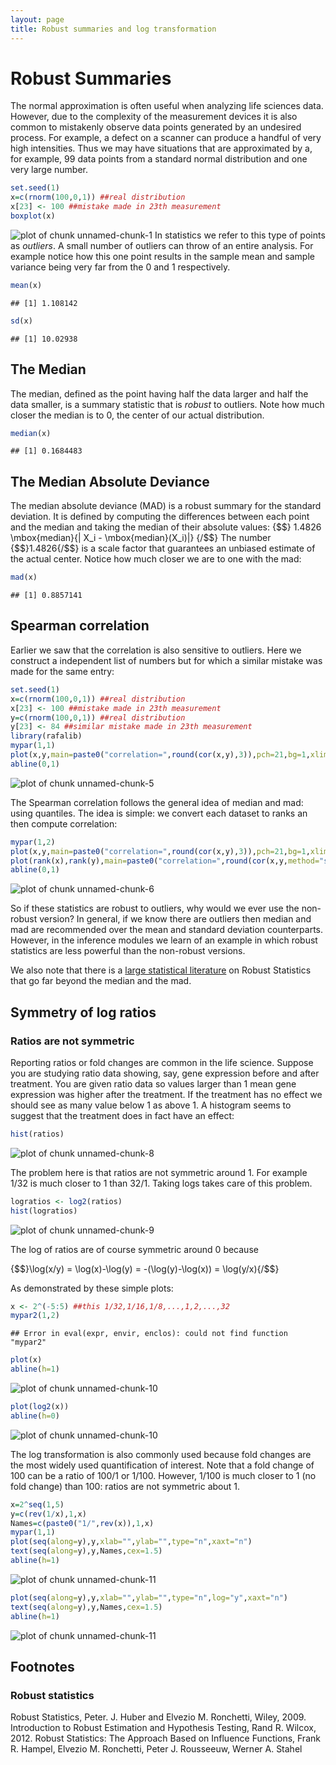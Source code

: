 ```yaml
---
layout: page
title: Robust summaries and log transformation
---
```




# Robust Summaries

The normal approximation is often useful when analyzing life sciences data. However, due to the complexity of the measurement devices it is also common to mistakenly observe data points generated by an undesired process. For example, a defect on a scanner can produce a handful of very high intensities. Thus we may have situations that are approximated by a, for example, 99 data points from a standard normal distribution and one very large number.

```r
set.seed(1)
x=c(rnorm(100,0,1)) ##real distribution
x[23] <- 100 ##mistake made in 23th measurement
boxplot(x)
```

![plot of chunk unnamed-chunk-1](images/robust_summaries-unnamed-chunk-1-1.png) 
In statistics we refer to this type of points as _outliers_. A small number of outliers can throw of an entire analysis. For example notice how this one point results in the sample mean and sample variance being very far from the 0 and 1 respectively.

```r
mean(x)
```

```
## [1] 1.108142
```

```r
sd(x)
```

```
## [1] 10.02938
```

## The Median

The median, defined as the point having half the data larger and half the data smaller, is a summary statistic that is _robust_ to outliers. Note how much closer the median is to 0, the center of our actual distribution. 

```r
median(x)
```

```
## [1] 0.1684483
```

## The Median Absolute Deviance
The median absolute deviance (MAD) is a robust summary for the standard deviation. It is defined by computing the differences between each point and the median and taking the median of their absolute values:
{$$}
 1.4826 \mbox{median}\{| X_i - \mbox{median}(X_i)|\}
{/$$}
The number {$$}1.4826{/$$} is a scale factor that guarantees an unbiased 
estimate of the actual center. Notice how much closer we are to one with the mad:

```r
mad(x)
```

```
## [1] 0.8857141
```

## Spearman correlation
Earlier we saw that the correlation is also sensitive to outliers. Here we construct a independent list of numbers but for which a similar mistake was made for the same entry:


```r
set.seed(1)
x=c(rnorm(100,0,1)) ##real distribution
x[23] <- 100 ##mistake made in 23th measurement
y=c(rnorm(100,0,1)) ##real distribution
y[23] <- 84 ##similar mistake made in 23th measurement
library(rafalib)
mypar(1,1)
plot(x,y,main=paste0("correlation=",round(cor(x,y),3)),pch=21,bg=1,xlim=c(-3,100),ylim=c(-3,100))
abline(0,1)
```

![plot of chunk unnamed-chunk-5](images/robust_summaries-unnamed-chunk-5-1.png) 

The Spearman correlation follows the general idea of median and mad: using quantiles.  The idea is simple: we convert each dataset to ranks an then compute correlation:

```r
mypar(1,2)
plot(x,y,main=paste0("correlation=",round(cor(x,y),3)),pch=21,bg=1,xlim=c(-3,100),ylim=c(-3,100))
plot(rank(x),rank(y),main=paste0("correlation=",round(cor(x,y,method="spearman"),3)),pch=21,bg=1,xlim=c(-3,100),ylim=c(-3,100))
abline(0,1)
```

![plot of chunk unnamed-chunk-6](images/robust_summaries-unnamed-chunk-6-1.png) 


So if these statistics are robust to outliers, why would we ever use the non-robust version? In general, if we know there are outliers then median and mad are recommended over the mean and standard deviation counterparts. However, in the inference modules we learn of an example in which robust statistics are less powerful than the non-robust versions.

We also note that there is a [large statistical literature](#foot) on Robust Statistics that go far beyond the median and the mad.

## Symmetry of log ratios


### Ratios are not symmetric



Reporting ratios or fold changes are common in the life science. Suppose you are studying ratio data showing, say, gene expression before and after treatment. You are given ratio data so values larger than 1 mean gene expression was higher after the treatment. If the treatment has no effect we should see as many value below 1 as above 1. A histogram seems to suggest that the treatment does in fact have an effect:


```r
hist(ratios)
```

![plot of chunk unnamed-chunk-8](images/robust_summaries-unnamed-chunk-8-1.png) 

The problem here is that ratios are not symmetric around 1. For example 1/32 is much closer to 1 than 32/1. Taking logs takes care of this problem.


```r
logratios <- log2(ratios)
hist(logratios)
```

![plot of chunk unnamed-chunk-9](images/robust_summaries-unnamed-chunk-9-1.png) 

The log of ratios are of course symmetric around 0 because

{$$}\log(x/y) = \log(x)-\log(y) = -(\log(y)-\log(x)) = \log(y/x){/$$}

As demonstrated by these simple plots:

```r
x <- 2^(-5:5) ##this 1/32,1/16,1/8,...,1,2,...,32
mypar2(1,2)
```

```
## Error in eval(expr, envir, enclos): could not find function "mypar2"
```

```r
plot(x)
abline(h=1)
```

![plot of chunk unnamed-chunk-10](images/robust_summaries-unnamed-chunk-10-1.png) 

```r
plot(log2(x))
abline(h=0)
```

![plot of chunk unnamed-chunk-10](images/robust_summaries-unnamed-chunk-10-2.png) 


The log transformation is also commonly used because fold changes are the most widely used quantification of interest. Note that a fold change of 100 can be a ratio of 100/1 or 1/100. However, 1/100 is much closer to 1 (no fold change) than 100: ratios are not symmetric about 1.

```r
x=2^seq(1,5)
y=c(rev(1/x),1,x)
Names=c(paste0("1/",rev(x)),1,x)
mypar(1,1)
plot(seq(along=y),y,xlab="",ylab="",type="n",xaxt="n")
text(seq(along=y),y,Names,cex=1.5)
abline(h=1)
```

![plot of chunk unnamed-chunk-11](images/robust_summaries-unnamed-chunk-11-1.png) 

```r
plot(seq(along=y),y,xlab="",ylab="",type="n",log="y",xaxt="n")
text(seq(along=y),y,Names,cex=1.5)
abline(h=1)
```

![plot of chunk unnamed-chunk-11](images/robust_summaries-unnamed-chunk-11-2.png) 

## Footnotes <a name="foot"></a>

### Robust statistics

Robust Statistics, Peter. J. Huber and Elvezio M. Ronchetti, Wiley, 2009.
Introduction to Robust Estimation and Hypothesis Testing, Rand R. Wilcox, 2012.
Robust Statistics: The Approach Based on Influence Functions, Frank R. Hampel, Elvezio M. Ronchetti, Peter J. Rousseeuw, Werner A. Stahel

